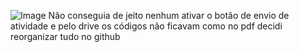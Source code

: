 ![Image](https://github.com/user-attachments/assets/674e4c57-4490-4f31-8d07-55ce94a84f50)
Não conseguia de jeito nenhum ativar o botão de envio de atividade e pelo drive os códigos não ficavam como no pdf decidi reorganizar tudo no github
